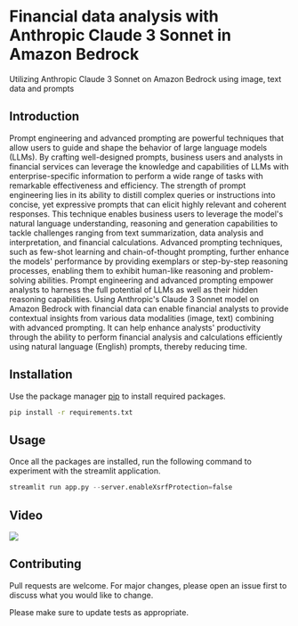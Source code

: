 # Financial data analysis with Anthropic Claude 3 Sonnet in Amazon Bedrock

Utilizing Anthropic Claude 3 Sonnet on Amazon Bedrock using image, text data and prompts

## Introduction

Prompt engineering and advanced prompting are powerful techniques that allow users to guide and shape the behavior of large language models (LLMs). By crafting well-designed prompts, business users and analysts in financial services can leverage the knowledge and capabilities of LLMs with enterprise-specific information to perform a wide range of tasks with remarkable effectiveness and efficiency. The strength of prompt engineering lies in its ability to distill complex queries or instructions into concise, yet expressive prompts that can elicit highly relevant and coherent responses. This technique enables business users to leverage the model's natural language understanding, reasoning and generation capabilities to tackle challenges ranging from text summarization, data analysis and interpretation, and financial calculations. Advanced prompting techniques, such as few-shot learning and chain-of-thought prompting, further enhance the models' performance by providing exemplars or step-by-step reasoning processes, enabling them to exhibit human-like reasoning and problem-solving abilities. Prompt engineering and advanced prompting empower analysts to harness the full potential of LLMs as well as their hidden reasoning capabilities. Using Anthropic's Claude 3 Sonnet model on Amazon Bedrock with financial data can enable financial analysts to provide contextual insights from various data modalities (image, text) combining with advanced prompting. It can help enhance analysts' productivity through the ability to perform financial analysis and calculations efficiently using natural language (English) prompts, thereby reducing time.


## Installation

Use the package manager [pip](https://pip.pypa.io/en/stable/) to install required packages.

```bash
pip install -r requirements.txt
```

## Usage
Once all the packages are installed, run the following command to experiment with the streamlit application.
```python
streamlit run app.py --server.enableXsrfProtection=false
```
## Video
![](https://gitlab.aws.dev/genai-for-capital-markets/hypothesis-testing-and-cause-effect-analysis-for-investment-research/-/blob/e4faffde234ea1a37f7142dba9f2adbc09dd98a0/Financial%20Analysis/Financial-Analysis.gif)
## Contributing

Pull requests are welcome. For major changes, please open an issue first
to discuss what you would like to change.

Please make sure to update tests as appropriate.

